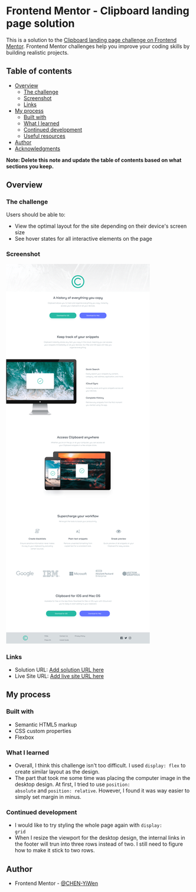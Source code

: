 # Frontend Mentor - Clipboard landing page solution

This is a solution to the [Clipboard landing page challenge on Frontend Mentor](https://www.frontendmentor.io/challenges/clipboard-landing-page-5cc9bccd6c4c91111378ecb9). Frontend Mentor challenges help you improve your coding skills by building realistic projects. 

## Table of contents

- [Overview](#overview)
  - [The challenge](#the-challenge)
  - [Screenshot](#screenshot)
  - [Links](#links)
- [My process](#my-process)
  - [Built with](#built-with)
  - [What I learned](#what-i-learned)
  - [Continued development](#continued-development)
  - [Useful resources](#useful-resources)
- [Author](#author)
- [Acknowledgments](#acknowledgments)

**Note: Delete this note and update the table of contents based on what sections you keep.**

## Overview

### The challenge

Users should be able to:

- View the optimal layout for the site depending on their device's screen size
- See hover states for all interactive elements on the page

### Screenshot

![](Screenshot.png)

### Links

- Solution URL: [Add solution URL here](https://your-solution-url.com)
- Live Site URL: [Add live site URL here](https://your-live-site-url.com)

## My process

### Built with

- Semantic HTML5 markup
- CSS custom properties
- Flexbox


### What I learned

- Overall, I think this challenge isn't too difficult. I used <code>display: flex</code> to create similar layout as the design. 
- The part that took me some time was placing the computer image in the desktop design. At first, I tried to use <code>position: absolute</code> and <code>position: relative</code>. However, I found it was way easier to simply set margin in minus.


### Continued development
- I would like to try styling the whole page again with <code>display: grid</code>
- When I resize the viewport for the desktop design, the internal links in the footer will trun into three rows instead of two. I still need to figure how to make it stick to two rows. 

## Author

- Frontend Mentor - [@CHEN-YiWen](https://www.frontendmentor.io/profile/CHEN-YiWen)
